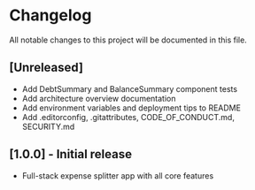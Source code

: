 # Changelog

All notable changes to this project will be documented in this file.

## [Unreleased]
- Add DebtSummary and BalanceSummary component tests
- Add architecture overview documentation
- Add environment variables and deployment tips to README
- Add .editorconfig, .gitattributes, CODE_OF_CONDUCT.md, SECURITY.md

## [1.0.0] - Initial release
- Full-stack expense splitter app with all core features 